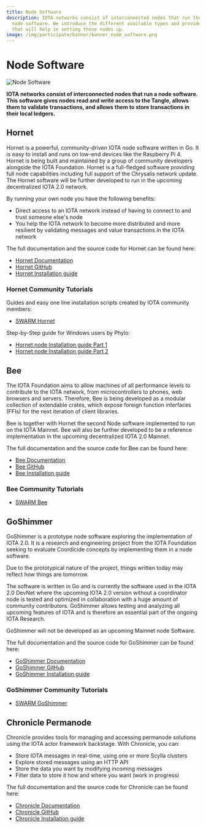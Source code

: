 ```yaml
---
title: Node Software
description: IOTA networks consist of interconnected nodes that run the same
  node software. We introduce the different available types and provide guides
  that will help in setting those nodes up.
image: /img/participate/banner/banner_node_software.png
---
```


# Node Software

![Node Software](/img/participate/banner/banner_node_software.png)

**IOTA networks consist of interconnected nodes that run a node software. This software gives nodes read and write access to the Tangle, allows them to validate transactions, and allows them to store transactions in their local ledgers.**

## Hornet

Hornet is a powerful, community-driven IOTA node software written in Go. It is easy to install and runs on low-end devices like the Raspberry Pi 4. Hornet is being built and maintained by a group of community developers alongside the IOTA Foundation. Hornet is a full-fledged software providing full node capabilities including full support of the Chrysalis network update. The Hornet software will be further developed to run in the upcoming decentralized IOTA 2.0 network.

By running your own node you have the following benefits:

- Direct access to an IOTA network instead of having to connect to and trust someone else's node
- You help the IOTA network to become more distributed and more resilient by validating messages and value transactions in the IOTA network

The full documentation and the source code for Hornet can be found here:

- [Hornet Documentation](/hornet/welcome)
- [Hornet GitHub](https://github.com/gohornet/hornet)
- [Hornet Installation guide](/hornet/getting_started)

### Hornet Community Tutorials

Guides and easy one line installation scripts created by IOTA community members:

- [SWARM Hornet](https://github.com/tanglebay/swarm)

Step-by-Step guide for Windows users by Phylo:

- [Hornet node Installation guide Part 1](https://phyloiota.medium.com/iota-hornet-node-installation-81747de28338)
- [Hornet node Installation guide Part 2](https://phyloiota.medium.com/iota-hornet-node-installation-2-8f2639e04d1d)

## Bee

The IOTA Foundation aims to allow machines of all performance levels to contribute to the IOTA network, from microcontrollers to phones, web browsers and servers. Therefore, Bee is being developed as a modular collection of extendable crates, which expose foreign function interfaces (FFIs) for the next iteration of client libraries.

Bee is together with Hornet the second Node software implemented to run on the IOTA Mainnet. Bee will also be further developed to be a reference implementation in the upcoming decentralized IOTA 2.0 Mainnet.

The full documentation and the source code for Bee can be found here:

- [Bee Documentation](/bee/getting_started)
- [Bee GitHub](https://github.com/iotaledger/bee)
- [Bee Installation guide](/bee/how_tos/setup_a_node)

### Bee Community Tutorials

- [SWARM Bee](https://github.com/tanglebay/swarm)

## GoShimmer

GoShimmer is a prototype node software exploring the implementation of IOTA 2.0. It is a research and engineering project from the IOTA Foundation seeking to evaluate Coordicide concepts by implementing them in a node software.

Due to the prototypical nature of the project, things written today may reflect how things are tomorrow.

The software is written in Go and is currently the software used in the IOTA 2.0 DevNet where the upcoming IOTA 2.0 version without a coordinator node is tested and optimized in collaboration with a huge amount of community contributors. GoShimmer allows testing and analyzing all upcoming features of IOTA and is therefore an essential part of the ongoing IOTA Research.

GoShimmer will not be developed as an upcoming Mainnet node Software.

The full documentation and the source code for GoShimmer can be found here:

- [GoShimmer Documentation](/goshimmer/welcome)
- [GoShimmer GitHub](https://github.com/iotaledger/goshimmer)
- [GoShimmer Installation guide](/goshimmer/tutorials/setup)

### GoShimmer Community Tutorials

- [SWARM GoShimmer](https://github.com/tanglebay/swarm)

## Chronicle Permanode

Chronicle provides tools for managing and accessing permanode solutions using the IOTA actor framework backstage. With Chronicle, you can:

- Store IOTA messages in real-time, using one or more Scylla clusters
- Explore stored messages using an HTTP API
- Store the data you want by modifying incoming messages
- Filter data to store it how and where you want (work in progress)

The full documentation and the source code for Chronicle can be found here:

- [Chronicle Documentation](/chronicle/welcome)
- [Chronicle GitHub](https://github.com/iotaledger/chronicle.rs)
- [Chronicle Installation guide](/chronicle/getting_started)
